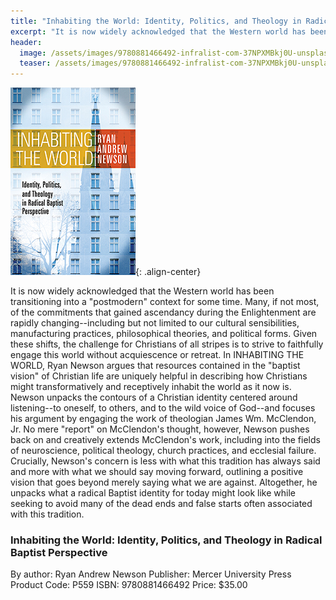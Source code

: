 ```yaml
---
title: "Inhabiting the World: Identity, Politics, and Theology in Radical Baptist Perspective"
excerpt: "It is now widely acknowledged that the Western world has been transitioning into a postmodern context for some time."
header:
  image: /assets/images/9780881466492-infralist-com-37NPXMBkj0U-unsplash-rev2.jpg
  teaser: /assets/images/9780881466492-infralist-com-37NPXMBkj0U-unsplash-rev2.jpg
---
```

![Inhabiting the World book cover](/assets/images/9780881466492.jpg){: .align-center}

It is now widely acknowledged that the Western world has been transitioning into a "postmodern" context for some time. Many, if not most, of the commitments that gained ascendancy during the Enlightenment are rapidly changing--including but not limited to our cultural sensibilities, manufacturing practices, philosophical theories, and political forms. Given these shifts, the challenge for Christians of all stripes is to strive to faithfully engage this world without acquiescence or retreat. In INHABITING THE WORLD, Ryan Newson argues that resources contained in the "baptist vision" of Christian life are uniquely helpful in describing how Christians might transformatively and receptively inhabit the world as it now is. Newson unpacks the contours of a Christian identity centered around listening--to oneself, to others, and to the wild voice of God--and focuses his argument by engaging the work of theologian James Wm. McClendon, Jr. No mere "report" on McClendon's thought, however, Newson pushes back on and creatively extends McClendon's work, including into the fields of neuroscience, political theology, church practices, and ecclesial failure. Crucially, Newson's concern is less with what this tradition has always said and more with what we should say moving forward, outlining a positive vision that goes beyond merely saying what we are against. Altogether, he unpacks what a radical Baptist identity for today might look like while seeking to avoid many of the dead ends and false starts often associated with this tradition.

### Inhabiting the World: Identity, Politics, and Theology in Radical Baptist Perspective
By author: Ryan Andrew Newson
Publisher: Mercer University Press
Product Code: P559
ISBN: 9780881466492
Price: $35.00